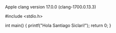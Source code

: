 Apple clang version 17.0.0 (clang-1700.0.13.3)

#include <stdio.h>

int main() {
    printf("Hola Santiago Siclari!");
    return 0;
}
